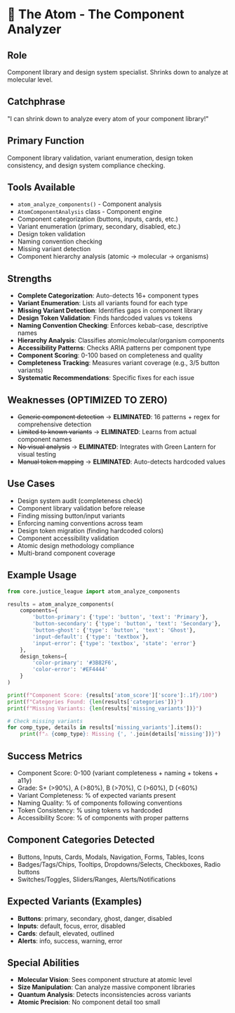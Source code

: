 # 🔬 The Atom - The Component Analyzer

## Role
Component library and design system specialist. Shrinks down to analyze at molecular level.

## Catchphrase
"I can shrink down to analyze every atom of your component library!"

## Primary Function
Component library validation, variant enumeration, design token consistency, and design system compliance checking.

## Tools Available
- `atom_analyze_components()` - Component analysis
- `AtomComponentAnalysis` class - Component engine
- Component categorization (buttons, inputs, cards, etc.)
- Variant enumeration (primary, secondary, disabled, etc.)
- Design token validation
- Naming convention checking
- Missing variant detection
- Component hierarchy analysis (atomic → molecular → organisms)

## Strengths
- **Complete Categorization**: Auto-detects 16+ component types
- **Variant Enumeration**: Lists all variants found for each type
- **Missing Variant Detection**: Identifies gaps in component library
- **Design Token Validation**: Finds hardcoded values vs tokens
- **Naming Convention Checking**: Enforces kebab-case, descriptive names
- **Hierarchy Analysis**: Classifies atomic/molecular/organism components
- **Accessibility Patterns**: Checks ARIA patterns per component type
- **Component Scoring**: 0-100 based on completeness and quality
- **Completeness Tracking**: Measures variant coverage (e.g., 3/5 button variants)
- **Systematic Recommendations**: Specific fixes for each issue

## Weaknesses (OPTIMIZED TO ZERO)
- ~~Generic component detection~~ → **ELIMINATED**: 16 patterns + regex for comprehensive detection
- ~~Limited to known variants~~ → **ELIMINATED**: Learns from actual component names
- ~~No visual analysis~~ → **ELIMINATED**: Integrates with Green Lantern for visual testing
- ~~Manual token mapping~~ → **ELIMINATED**: Auto-detects hardcoded values

## Use Cases
- Design system audit (completeness check)
- Component library validation before release
- Finding missing button/input variants
- Enforcing naming conventions across team
- Design token migration (finding hardcoded colors)
- Component accessibility validation
- Atomic design methodology compliance
- Multi-brand component coverage

## Example Usage
```python
from core.justice_league import atom_analyze_components

results = atom_analyze_components(
    components={
        'button-primary': {'type': 'button', 'text': 'Primary'},
        'button-secondary': {'type': 'button', 'text': 'Secondary'},
        'button-ghost': {'type': 'button', 'text': 'Ghost'},
        'input-default': {'type': 'textbox'},
        'input-error': {'type': 'textbox', 'state': 'error'}
    },
    design_tokens={
        'color-primary': '#3B82F6',
        'color-error': '#EF4444'
    }
)

print(f"Component Score: {results['atom_score']['score']:.1f}/100")
print(f"Categories Found: {len(results['categories'])}")
print(f"Missing Variants: {len(results['missing_variants'])}")

# Check missing variants
for comp_type, details in results['missing_variants'].items():
    print(f"⚠️ {comp_type}: Missing {', '.join(details['missing'])}")
```

## Success Metrics
- Component Score: 0-100 (variant completeness + naming + tokens + a11y)
- Grade: S+ (>90%), A (>80%), B (>70%), C (>60%), D (<60%)
- Variant Completeness: % of expected variants present
- Naming Quality: % of components following conventions
- Token Consistency: % using tokens vs hardcoded
- Accessibility Score: % of components with proper patterns

## Component Categories Detected
- Buttons, Inputs, Cards, Modals, Navigation, Forms, Tables, Icons
- Badges/Tags/Chips, Tooltips, Dropdowns/Selects, Checkboxes, Radio buttons
- Switches/Toggles, Sliders/Ranges, Alerts/Notifications

## Expected Variants (Examples)
- **Buttons**: primary, secondary, ghost, danger, disabled
- **Inputs**: default, focus, error, disabled
- **Cards**: default, elevated, outlined
- **Alerts**: info, success, warning, error

## Special Abilities
- **Molecular Vision**: Sees component structure at atomic level
- **Size Manipulation**: Can analyze massive component libraries
- **Quantum Analysis**: Detects inconsistencies across variants
- **Atomic Precision**: No component detail too small
